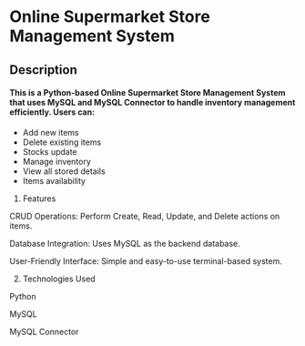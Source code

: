 # Online Supermarket Store Management System

## Description

#### This is a Python-based Online Supermarket Store Management System that uses MySQL and MySQL Connector to handle inventory management efficiently. Users can:

- Add new items
- Delete existing items
- Stocks update
- Manage inventory
- View all stored details
- Items availability


1. Features

CRUD Operations: Perform Create, Read, Update, and Delete actions on items.

Database Integration: Uses MySQL as the backend database.

User-Friendly Interface: Simple and easy-to-use terminal-based system.

2. Technologies Used

Python

MySQL

MySQL Connector
